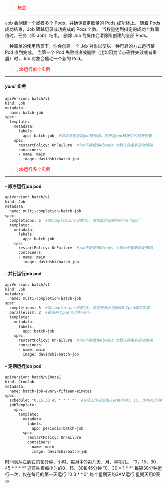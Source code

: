> <font color=red>概念</font>
-- -
Job 会创建一个或者多个 Pods，并确保指定数量的 Pods 成功终止。 随着 Pods 成功结束，Job 跟踪记录成功完成的 Pods 个数。 当数量达到指定的成功个数阈值时，任务（即 Job）结束。 删除 Job 的操作会清除所创建的全部 Pods。

一种简单的使用场景下，你会创建一个 Job 对象以便以一种可靠的方式运行某 Pod 直到完成。 当第一个 Pod 失败或者被删除（比如因为节点硬件失效或者重启）时，Job 对象会启动一个新的 Pod。

> <font color=red>job运行单个实例</font>
---

##### yaml 实例
```bash
apiVersion: batch/v1
kind: Job
metadata:
  name: batch-job
spec:
  template:
    metadata:
      labels:
        app: batch-job  #如果没有指定pod选择器，则根据pod模板中的标签创建
    spec:
      restartPolicy: OnFailure  #job不能使用Always 为默认的重新启动策略
      containers:
      - name: main
        image: davidshi/batch-job
```
> <font color=red>job运行多个实例</font>
---
#### \- 顺序运行job pod
```bash
apiVersion: batch/v1
kind: Job
metadata:
  name: multi-completion-batch-job
spec:
  completions: 5  #将completions设置为5，将使此作业顺序运行5个pod
  template:
    metadata:
      labels:
        app: batch-job  
    spec:
      restartPolicy: OnFailure  #job不能使用Always 为默认的重新启动策略
      containers:
      - name: main
        image: davidshi/batch-job
```
#### \- 并行运行job pod
```bash
apiVersion: batch/v1
kind: Job
metadata:
  name: multi-completion-batch-job
spec:
  completions: 5  #将completions设置为5，这项任务必须确保5个pod成功完成
  parallelism: 2  #最多两个pod可以并行运行
  template:
    metadata:
      labels:
        app: batch-job  
    spec:
      restartPolicy: OnFailure  #job不能使用Always 为默认的重新启动策略
      containers:
      - name: main
        image: davidshi/batch-job
```
#### \- 定期运行job pod
```bash
apiVersion: batch/v1beta1
kind: CronJob
metadata:
  name: batch-job-every-fifteen-minutes
spec:
  schedule: "0,15,30,45 * * * *"  #这项工作应该每天在每小时0，15，30和45分钟运行
  jobTemplate:
    spec:
      template:
        metadata:
          labels:
            app: periodic-batch-job
        spec:
          restartPolicy: OnFailure
          containers:
          - name: main
            image: davidshi/batch-job
```
时间表从左到右包含分钟、小时、每月中的第几天、月、星期几。
“0，15，30，45 * * * *” 这意味着每小时的0、15、30和45分钟
“0，30 * 1 * *” 每隔30分钟运行一次，仅在每月的第一天运行
“0 3 * * 0” 每个星期天的3AM运行 星期天用0表示